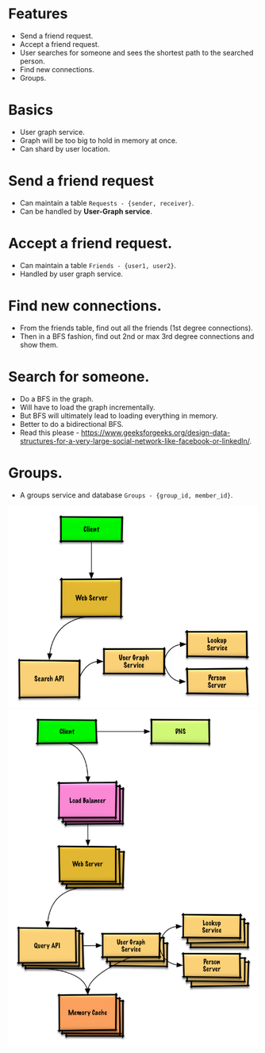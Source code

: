# Features
- Send a friend request.
- Accept a friend request.
- User searches for someone and sees the shortest path to the searched person.
- Find new connections.
- Groups.


# Basics
- User graph service.
- Graph will be too big to hold in memory at once.
- Can shard by user location.

# Send a friend request
- Can maintain a table `Requests - {sender, receiver}`.
- Can be handled by **User-Graph service**.

# Accept a friend request.
- Can maintain a table `Friends - {user1, user2}`.
- Handled by user graph service.

# Find new connections.
- From the friends table, find out all the friends (1st degree connections).
- Then in a BFS fashion, find out 2nd or max 3rd degree connections and show them.

# Search for someone.
- Do a BFS in the graph.
- Will have to load the graph incrementally.
- But BFS will ultimately lead to loading everything in memory.
- Better to do a bidirectional BFS.
- Read this please - <https://www.geeksforgeeks.org/design-data-structures-for-a-very-large-social-network-like-facebook-or-linkedln/>.

# Groups.
- A groups service and database `Groups - {group_id, member_id}`.

![](assets/social-graph1.png)  
![](assets/social-graph2.png)  